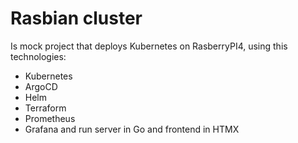 # Rasbian cluster
Is mock project that deploys Kubernetes on RasberryPI4, using this technologies:
- Kubernetes
- ArgoCD
- Helm
- Terraform
- Prometheus
- Grafana
and run server in Go and frontend in HTMX
